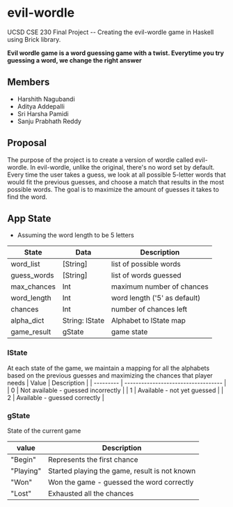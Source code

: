 # evil-wordle
UCSD CSE 230 Final Project -- Creating the evil-wordle game in Haskell using Brick library.

**Evil wordle game is a word guessing game with a twist. Everytime you try guessing a word, we change the right answer**

## Members
- Harshith Nagubandi
- Aditya Addepalli
- Sri Harsha Pamidi
- Sanju Prabhath Reddy

## Proposal

The purpose of the project is to create a version of wordle called evil-wordle. In evil-wordle, unlike the original, there's no word set by default. Every time the user takes a guess, we look at all possible 5-letter words that would fit the previous guesses, and choose a match that results in the most possible words. The goal is to maximize the amount of guesses it takes to find the word.

## App State 
- Assuming the word length to be 5 letters 

| State         | Data          | Description                 |
| ------------- | ------------- | --------------------------- |
| word_list     | [String]      | list of possible words      |
| guess_words   | [String]      | list of words guessed       |
| max_chances   | Int           | maximum number of chances   |
| word_length   | Int           | word length ('5' as default)|
| chances       | Int           | number of chances left      |
| alpha_dict    | String: lState| Alphabet to lState map      |
| game_result   | gState        | game state                  |

### lState 
At each state of the game, we maintain a mapping for all the alphabets based on the previous guesses and maximizing the chances that player needs
| Value     | Description                         |
| --------- | ----------------------------------- | 
| 0         | Not available - guessed incorrectly |
| 1         | Available - not yet guessed         | 
| 2         | Available - guessed correctly       | 

### gState 
State of the current game 

| value     | Description                                   |
| --------- | --------------------------------------------- |
| "Begin"   | Represents the first chance                   |
| "Playing" | Started playing the game, result is not known |
| "Won"     | Won the game - guessed the word correctly     |
| "Lost"    | Exhausted all the chances                     | 



